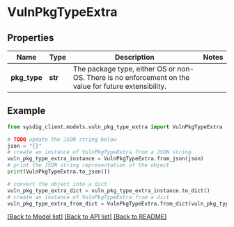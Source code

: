 # VulnPkgTypeExtra


## Properties

Name | Type | Description | Notes
------------ | ------------- | ------------- | -------------
**pkg_type** | **str** | The package type, either OS or non-OS. There is no enforcement on the value for future extensibility.  | 

## Example

```python
from sysdig_client.models.vuln_pkg_type_extra import VulnPkgTypeExtra

# TODO update the JSON string below
json = "{}"
# create an instance of VulnPkgTypeExtra from a JSON string
vuln_pkg_type_extra_instance = VulnPkgTypeExtra.from_json(json)
# print the JSON string representation of the object
print(VulnPkgTypeExtra.to_json())

# convert the object into a dict
vuln_pkg_type_extra_dict = vuln_pkg_type_extra_instance.to_dict()
# create an instance of VulnPkgTypeExtra from a dict
vuln_pkg_type_extra_from_dict = VulnPkgTypeExtra.from_dict(vuln_pkg_type_extra_dict)
```
[[Back to Model list]](../README.md#documentation-for-models) [[Back to API list]](../README.md#documentation-for-api-endpoints) [[Back to README]](../README.md)


